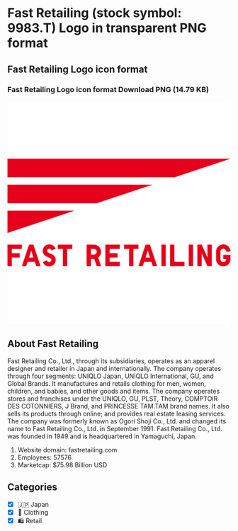 # Fast Retailing (stock symbol: 9983.T) Logo in transparent PNG format

## Fast Retailing Logo icon format

### Fast Retailing Logo icon format Download PNG (14.79 KB)

![Fast Retailing Logo icon format Download PNG (14.79 KB)](/img/orig/9983.T-87d60400.png)

## About Fast Retailing

Fast Retailing Co., Ltd., through its subsidiaries, operates as an apparel designer and retailer in Japan and internationally. The company operates through four segments: UNIQLO Japan, UNIQLO International, GU, and Global Brands. It manufactures and retails clothing for men, women, children, and babies, and other goods and items. The company operates stores and franchises under the UNIQLO, GU, PLST, Theory, COMPTOIR DES COTONNIERS, J Brand, and PRINCESSE TAM.TAM brand names. It also sells its products through online; and provides real estate leasing services. The company was formerly known as Ogori Shoji Co., Ltd. and changed its name to Fast Retailing Co., Ltd. in September 1991. Fast Retailing Co., Ltd. was founded in 1949 and is headquartered in Yamaguchi, Japan.

1. Website domain: fastretailing.com
2. Employees: 57576
3. Marketcap: $75.98 Billion USD


## Categories
- [x] 🇯🇵 Japan
- [x] 👚 Clothing
- [x] 🛍️ Retail
